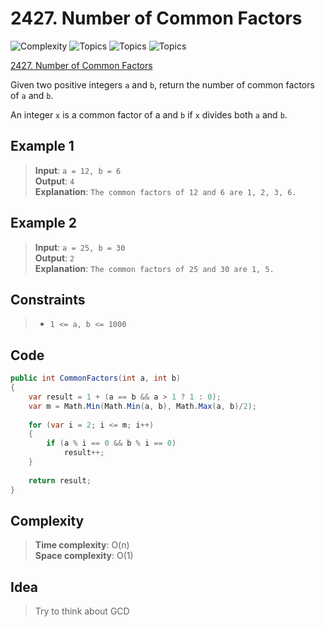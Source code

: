 # 2427. Number of Common Factors

![Complexity](https://img.shields.io/badge/easy-green)
![Topics](https://img.shields.io/badge/math-blue)
![Topics](https://img.shields.io/badge/enumeration-blue)
![Topics](https://img.shields.io/badge/number_theory-blue)

[2427. Number of Common Factors](https://leetcode.com/problems/number-of-common-factors/description/)

Given two positive integers `a` and `b`, return the number of common factors of `a` and `b`.

An integer `x` is a common factor of a and `b` if `x` divides both `a` and `b`.



## Example 1

> **Input**: `a = 12, b = 6`  
> **Output**: `4`  
> **Explanation**: `The common factors of 12 and 6 are 1, 2, 3, 6.`

## Example 2

> **Input**: `a = 25, b = 30`  
> **Output**: `2`  
> **Explanation**: `The common factors of 25 and 30 are 1, 5.`

## Constraints

> - `1 <= a, b <= 1000`

## Code

```csharp
public int CommonFactors(int a, int b)
{
    var result = 1 + (a == b && a > 1 ? 1 : 0);
    var m = Math.Min(Math.Min(a, b), Math.Max(a, b)/2);
    
    for (var i = 2; i <= m; i++)
    {
        if (a % i == 0 && b % i == 0)
            result++;
    }
    
    return result;
}
```

## Complexity

> **Time complexity**: O(n)  
> **Space complexity**: O(1)

## Idea
> Try to think about GCD